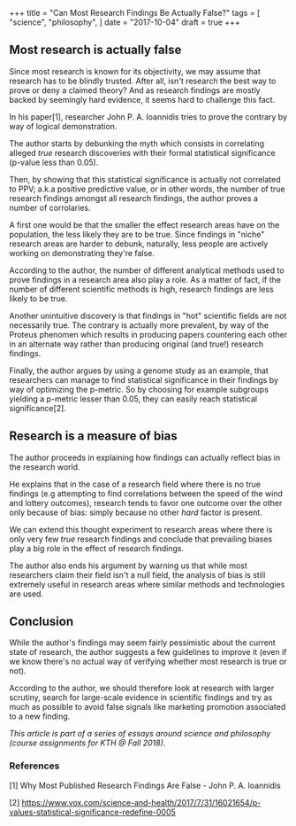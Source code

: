 +++
title = "Can Most Research Findings Be Actually False?"
tags = [
    "science",
    "philosophy",
]
date = "2017-10-04"
draft = true
+++

## Most research is actually false

Since most research is known for its objectivity, we may assume that research has to be blindly trusted. After all, isn't research the best way to prove or deny a claimed theory? And as research findings are mostly backed by seemingly hard evidence, it seems hard to challenge this fact.

In his paper[1], researcher John P. A. Ioannidis tries to prove the contrary by way of logical demonstration.

The author starts by debunking the myth which consists in correlating alleged *true* research discoveries with their formal statistical significance (p-value less than 0.05).

Then, by showing that this statistical significance is actually not correlated to PPV; a.k.a positive predictive value, or in other words, the number of true research findings amongst all research findings, the author proves a number of corrolaries.

A first one would be that the smaller the effect research areas have on the population, the less likely they are to be true. Since findings in "niche" research areas are harder to debunk, naturally, less people are actively working on demonstrating they're false.

According to the author, the number of different analytical methods used to prove findings in a research area also play a role. As a matter of fact, if the number of different scientific methods is high, research findings are less likely to be true.

Another unintuitive discovery is that findings in "hot" scientific fields are not necessarily true. The contrary is actually more prevalent, by way of the Proteus phenomen which results in producing papers countering each other in an alternate way rather than producing original (and true!) research findings.

Finally, the author argues by using a genome study as an example, that researchers can manage to find statistical significance in their findings by way of optimizing the p-metric. So by choosing for example subgroups yielding a p-metric lesser than 0.05, they can easily reach statistical significance[2].

## Research is a measure of bias

The author proceeds in explaining how findings can actually reflect bias in the research world.

He explains that in the case of a research field where there is no true findings (e.g attempting to find correlations between the speed of the wind and lottery outcomes), research tends to favor one outcome over the other only because of bias: simply because no other *hard* factor is present.

We can extend this thought experiment to research areas where there is only very few *true* research findings and conclude that prevailing biases play a big role in the effect of research findings.

The author also ends his argument by warning us that while most researchers claim their field isn't a null field, the analysis of bias is still extremely useful in research areas where similar methods and technologies are used.

## Conclusion

While the author's findings may seem fairly pessimistic about the current state of research, the author suggests a few guidelines to improve it (even if we know there's no actual way of verifying whether most research is true or not).

According to the author, we should therefore look at research with larger scrutiny, search for large-scale evidence in scientific findings and try as much as possible to avoid false signals like marketing promotion associated to a new finding.

*This article is part of a series of essays around science and philosophy (course assignments for KTH @ Fall 2018).*

### References

[1] Why Most Published Research Findings Are False - John P. A. Ioannidis

[2] https://www.vox.com/science-and-health/2017/7/31/16021654/p-values-statistical-significance-redefine-0005
